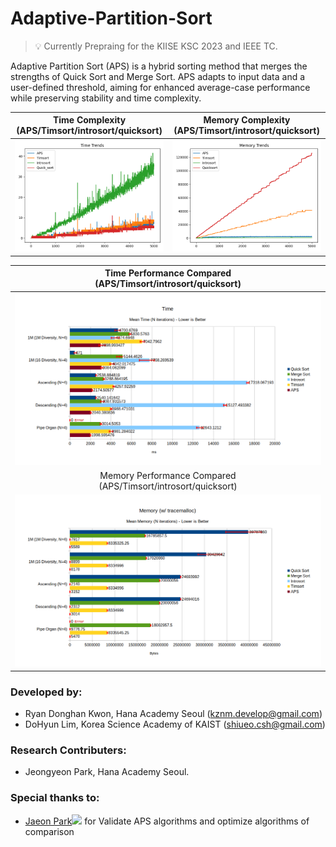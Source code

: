 # Adaptive-Partition-Sort

> 💡 Currently Prepraing for the KIISE KSC 2023 and IEEE TC.

Adaptive Partition Sort (APS) is a hybrid sorting method that merges the strengths of Quick Sort and Merge Sort. APS adapts to
input data and a user-defined threshold, aiming for enhanced average-case performance while preserving stability and
time complexity.

Time Complexity <br/> (APS/Timsort/introsort/quicksort)           |  Memory Complexity <br/> (APS/Timsort/introsort/quicksort)  
:-------------------------:|:-------------------------:
![tc_aps_timsort_introsort_quicksort](images/tc_aps_timsort_introsort_quicksort.png) | ![mc_aps_timsort_introsort_quicksort](images/mc_aps_timsort_introsort_quicksort.png)

| Time Performance Compared <br/> (APS/Timsort/introsort/quicksort)           |  
|:-------------------------:|
| <img src="images/perf_time.png" width="800px"/> | 
| Memory Performance Compared <br/> (APS/Timsort/introsort/quicksort)  |
| <img src="images/perf_mem.png" width="800px"/> |

### Developed by:

- Ryan Donghan Kwon, Hana Academy Seoul (kznm.develop@gmail.com)
- DoHyun Lim, Korea Science Academy of KAIST (shiueo.csh@gmail.com)

### Research Contributers:
- Jeongyeon Park, Hana Academy Seoul.

### Special thanks to:

- [Jaeon Park](https://github.com/finalchild)[<img src="https://orcid.org/assets/vectors/orcid.logo.icon.svg" width="16px">](https://orcid.org/0009-0008-3144-4903) for Validate APS algorithms and optimize algorithms of comparison 
